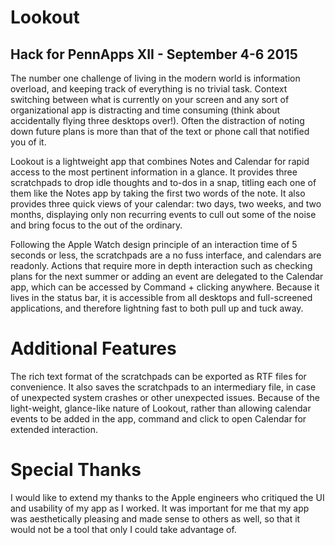 # Lookout
## Hack for PennApps XII - September 4-6 2015

The number one challenge of living in the modern world is information overload, and keeping track of everything is no trivial task. Context switching between what is currently on your screen and any sort of organizational app is distracting and time consuming (think about accidentally flying three desktops over!). Often the distraction of noting down future plans is more than that of the text or phone call that notified you of it.

Lookout is a lightweight app that combines Notes and Calendar for rapid access to the most pertinent information in a glance. It provides three scratchpads to drop idle thoughts and to-dos in a snap, titling each one of them like the Notes app by taking the first two words of the note. It also provides three quick views of your calendar: two days, two weeks, and two months, displaying only non recurring events to cull out some of the noise and bring focus to the out of the ordinary.

Following the Apple Watch design principle of an interaction time of 5 seconds or less, the scratchpads are a no fuss interface, and calendars are readonly. Actions that require more in depth interaction such as checking plans for the next summer or adding an event are delegated to the Calendar app, which can be accessed by Command + clicking anywhere. Because it lives in the status bar, it is accessible from all desktops and full-screened applications, and therefore lightning fast to both pull up and tuck away. 

# Additional Features
The rich text format of the scratchpads can be exported as RTF files for convenience. It also saves the scratchpads to an intermediary file, in case of unexpected system crashes or other unexpected issues. Because of the light-weight, glance-like nature of Lookout, rather than allowing calendar events to be added in the app, command and click to open Calendar for extended interaction.

# Special Thanks
I would like to extend my thanks to the Apple engineers who critiqued the UI and usability of my app as I worked. It was important for me that my app was aesthetically pleasing and made sense to others as well, so that it would not be a tool that only I could take advantage of.
